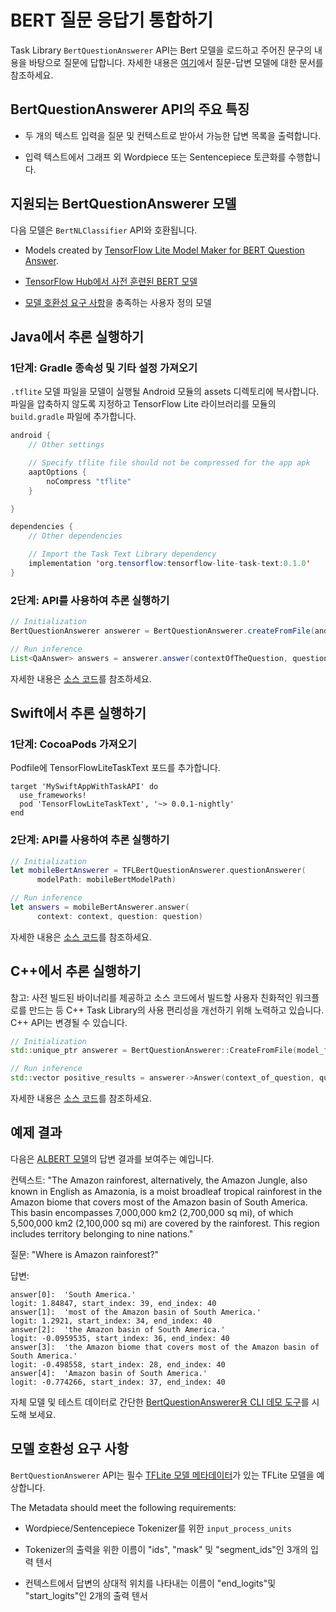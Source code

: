 # BERT 질문 응답기 통합하기

Task Library `BertQuestionAnswerer` API는 Bert 모델을 로드하고 주어진 문구의 내용을 바탕으로 질문에 답합니다. 자세한 내용은 <a href="../../models/bert_qa/overview.md">여기</a>에서 질문-답변 모델에 대한 문서를 참조하세요.

## BertQuestionAnswerer API의 주요 특징

- 두 개의 텍스트 입력을 질문 및 컨텍스트로 받아서 가능한 답변 목록을 출력합니다.

- 입력 텍스트에서 그래프 외 Wordpiece 또는 Sentencepiece 토큰화를 수행합니다.

## 지원되는 BertQuestionAnswerer 모델

다음 모델은 `BertNLClassifier` API와 호환됩니다.

- Models created by [TensorFlow Lite Model Maker for BERT Question Answer](https://www.tensorflow.org/lite/tutorials/model_maker_question_answer).

- [TensorFlow Hub에서 사전 훈련된 BERT 모델](https://tfhub.dev/tensorflow/collections/lite/task-library/bert-question-answerer/1)

- [모델 호환성 요구 사항](#model-compatibility-requirements)을 충족하는 사용자 정의 모델

## Java에서 추론 실행하기

### 1단계: Gradle 종속성 및 기타 설정 가져오기

`.tflite` 모델 파일을 모델이 실행될 Android 모듈의 assets 디렉토리에 복사합니다. 파일을 압축하지 않도록 지정하고 TensorFlow Lite 라이브러리를 모듈의 `build.gradle` 파일에 추가합니다.

```java
android {
    // Other settings

    // Specify tflite file should not be compressed for the app apk
    aaptOptions {
        noCompress "tflite"
    }

}

dependencies {
    // Other dependencies

    // Import the Task Text Library dependency
    implementation 'org.tensorflow:tensorflow-lite-task-text:0.1.0'
}
```

### 2단계: API를 사용하여 추론 실행하기

```java
// Initialization
BertQuestionAnswerer answerer = BertQuestionAnswerer.createFromFile(androidContext, modelFile);

// Run inference
List<QaAnswer> answers = answerer.answer(contextOfTheQuestion, questionToAsk);
```

자세한 내용은 [소스 코드](https://github.com/tensorflow/tflite-support/blob/master/tensorflow_lite_support/java/src/java/org/tensorflow/lite/task/text/qa/BertQuestionAnswerer.java)를 참조하세요.

## Swift에서 추론 실행하기

### 1단계: CocoaPods 가져오기

Podfile에 TensorFlowLiteTaskText 포드를 추가합니다.

```
target 'MySwiftAppWithTaskAPI' do
  use_frameworks!
  pod 'TensorFlowLiteTaskText', '~> 0.0.1-nightly'
end
```

### 2단계: API를 사용하여 추론 실행하기

```swift
// Initialization
let mobileBertAnswerer = TFLBertQuestionAnswerer.questionAnswerer(
      modelPath: mobileBertModelPath)

// Run inference
let answers = mobileBertAnswerer.answer(
      context: context, question: question)
```

자세한 내용은 [소스 코드](https://github.com/tensorflow/tflite-support/blob/master/tensorflow_lite_support/ios/task/text/qa/Sources/TFLBertQuestionAnswerer.h)를 참조하세요.

## C++에서 추론 실행하기

참고: 사전 빌드된 바이너리를 제공하고 소스 코드에서 빌드할 사용자 친화적인 워크플로를 만드는 등 C++ Task Library의 사용 편리성을 개선하기 위해 노력하고 있습니다. C++ API는 변경될 수 있습니다.

```c++
// Initialization
std::unique_ptr answerer = BertQuestionAnswerer::CreateFromFile(model_file).value();

// Run inference
std::vector positive_results = answerer->Answer(context_of_question, question_to_ask);
```

자세한 내용은 [소스 코드](https://github.com/tensorflow/tflite-support/blob/master/tensorflow_lite_support/cc/task/text/qa/bert_question_answerer.h)를 참조하세요.

## 예제 결과

다음은 [ALBERT 모델](https://tfhub.dev/tensorflow/lite-model/albert_lite_base/squadv1/1)의 답변 결과를 보여주는 예입니다.

컨텍스트: "The Amazon rainforest, alternatively, the Amazon Jungle, also known in English as Amazonia, is a moist broadleaf tropical rainforest in the Amazon biome that covers most of the Amazon basin of South America. This basin encompasses 7,000,000 km2 (2,700,000 sq mi), of which 5,500,000 km2 (2,100,000 sq mi) are covered by the rainforest. This region includes territory belonging to nine nations."

질문: "Where is Amazon rainforest?"

답변:

```
answer[0]:  'South America.'
logit: 1.84847, start_index: 39, end_index: 40
answer[1]:  'most of the Amazon basin of South America.'
logit: 1.2921, start_index: 34, end_index: 40
answer[2]:  'the Amazon basin of South America.'
logit: -0.0959535, start_index: 36, end_index: 40
answer[3]:  'the Amazon biome that covers most of the Amazon basin of South America.'
logit: -0.498558, start_index: 28, end_index: 40
answer[4]:  'Amazon basin of South America.'
logit: -0.774266, start_index: 37, end_index: 40
```

자체 모델 및 테스트 데이터로 간단한 [BertQuestionAnswerer용 CLI 데모 도구](https://github.com/tensorflow/tflite-support/blob/master/tensorflow_lite_support/examples/task/text/desktop/README.md#bert-question-answerer)를 시도해 보세요.

## 모델 호환성 요구 사항

`BertQuestionAnswerer` API는 필수 [TFLite 모델 메타데이터](../../convert/metadata.md)가 있는 TFLite 모델을 예상합니다.

The Metadata should meet the following requirements:

- Wordpiece/Sentencepiece Tokenizer를 위한 `input_process_units`

- Tokenizer의 출력을 위한 이름이 "ids", "mask" 및 "segment_ids"인 3개의 입력 텐서

- 컨텍스트에서 답변의 상대적 위치를 나타내는 이름이 "end_logits"및 "start_logits"인 2개의 출력 텐서
